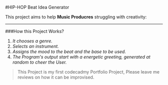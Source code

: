 #HIP-HOP Beat Idea Generator
 
This project aims to help **Music Producres** struggling with creativity:
________________________
###How this Project Works?

1. *It chooses a genre.*
2. *Selects an instrument.*
3. *Assigns the mood to the beat and the base to be used.*
4. *The Program's output start with a energetic greeting, generated at random to cheer the User.*

>This Project is my first codecadmy Portfolio Project,
>Please leave me reviews on how it can be improvised.


